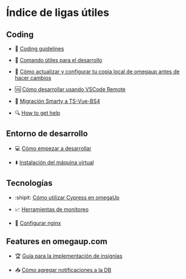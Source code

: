 # Índice de ligas útiles
## Coding
- 📝 [Coding guidelines](https://github.com/omegaup/omegaup/wiki/Coding-guidelines)

- :100: [Comando útiles para el desarrollo](https://github.com/omegaup/omegaup/wiki/Comandos-%C3%BAtiles-para-el-desarrollo)

- :beginner: [Cómo actualizar y configurar tu copia local de omegaup antes de hacer cambios](https://github.com/omegaup/omegaup/wiki/C%C3%B3mo-actualizar-y-configurar-tu-copia-local-de-omegaup-antes-de-hacer-cambios)

- 🆚 [Cómo desarrollar usando VSCode Remote](https://github.com/omegaup/omegaup/wiki/C%C3%B3mo-desarrollar-usando-VSCode-Remote)

- 🔧 [Migración Smarty a TS-Vue-BS4](https://github.com/omegaup/omegaup/wiki/%5BGuidelines-to-Follow%5D-Migrating-from-Smarty-.tpl-to-Typescript,-Vue-and-Bootstrap-4)

- :mag: [How to get help](https://github.com/omegaup/omegaup/wiki/How-to-Get-Help)

## Entorno de desarrollo
- :computer: [Cómo empezar a desarrollar](https://github.com/omegaup/omegaup/wiki/Development-Environment-Setup-Process)

- ⬇️ [Instalación del máquina virtual](https://github.com/omegaup/omegaup/wiki/Instalaci%C3%B3n-de-m%C3%A1quina-virtual)


## Tecnologías
- :shipit: [Cómo utilizar Cypress en omegaUp](https://github.com/omegaup/omegaup/wiki/C%C3%B3mo-utilizar-Cypress-en-omegaUp)

- :chart_with_upwards_trend: [Herramientas de monitoreo](https://github.com/omegaup/omegaup/wiki/Herramientas-de-monitoreo)

- 🔗 [Configurar nginx](https://github.com/omegaup/omegaup/wiki/Configurar-nginx)

## Features en omegaup.com
- :trophy: [Guía para la implementación de insignias](https://github.com/omegaup/omegaup/wiki/Gu%C3%ADa-para-la-Implementaci%C3%B3n-de-Insignias-en-omegaUp)

-  :inbox_tray: [Cómo agregar notificaciones a la DB](https://github.com/omegaup/omegaup/wiki/C%C3%B3mo-agregar-nuevas-notificaciones)
